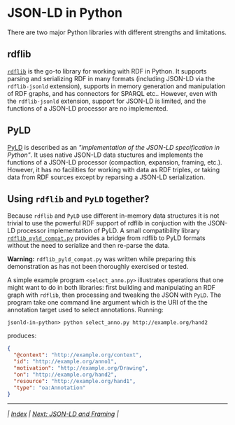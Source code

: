 # JSON-LD in Python

There are two major Python libraries with different strengths and limitations.

## rdflib

[`rdflib`](http://rdflib.readthedocs.io/en/stable/apidocs/) is the go-to library for working with RDF in Python. It supports parsing and serializing RDF in many formats (including JSON-LD via the `rdflib-jsonld` extension), supports in memory generation and manipulation of RDF graphs, and has connectors for SPARQL etc.. However, even with the `rdflib-jsonld` extension, support for JSON-LD is limited, and the functions of a JSON-LD processor are no implemented.

## PyLD

[PyLD](https://github.com/digitalbazaar/pyld) is described as an _"implementation of the JSON-LD specification in Python"_. It uses native JSON-LD data stuctures and implements the functions of a JSON-LD processor (compaction, expansion, framing, etc.). However, it has no facilities for working with data as RDF triples, or taking data from RDF sources except by reparsing a JSON-LD serialization.

## Using `rdflib` and `PyLD` together?

Because `rdflib` and `PyLD` use different in-memory data structures it is not trivial to use the powerful RDF support of rdflib in conjuction with the JSON-LD processor implementation of PyLD. A small compatibility library [`rdflib_pyld_compat.py`](../rdflib_pyld_compat.py) provides a bridge from rdflib to PyLD formats without the need to serialize and then re-parse the data.

**Warning:** `rdflib_pyld_compat.py` was written while preparing this demonstration as has not been thoroughly exercised or tested.

A simple example program `<select_anno.py>` illustrates operations that one might want to do in both libraries: first building and manipulating an RDF graph with `rdflib`, then processing and tweaking the JSON with `PyLD`. The program take one command line argument which is the URI of the the annotation target used to select annotations. Running:

``` shell
jsonld-in-python> python select_anno.py http://example.org/hand2
```

produces:

``` json
{
  "@context": "http://example.org/context",
  "id": "http://example.org/anno1",
  "motivation": "http://example.org/Drawing",
  "on": "http://example.org/hand2",
  "resource": "http://example.org/hand1",
  "type": "oa:Annotation"
}
```

---

_| [Index](../README.md) | [Next: JSON-LD and Framing](../jsonld-framing/README.md) |_